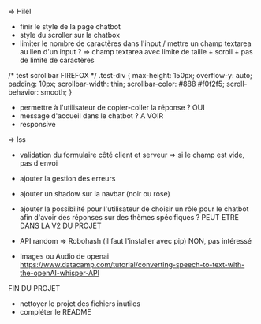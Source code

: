=> Hilel
- finir le style de la page chatbot 
- style du scroller sur la chatbox
- limiter le nombre de caractères dans l'input / mettre un champ textarea au lien d'un input ?
=> champ textarea avec limite de taille + scroll + pas de limite de caractères

/* test scrollbar FIREFOX */
.test-div {
    max-height: 150px;
    overflow-y: auto;
    padding: 10px;
    scrollbar-width: thin;
    scrollbar-color: #888 #f0f2f5;
    scroll-behavior: smooth;
}

- permettre à l'utilisateur de copier-coller la réponse ? OUI
- message d'accueil dans le chatbot ? A VOIR
- responsive

=> lss
- validation du formulaire côté client et serveur => si le champ est vide, pas d'envoi
- ajouter la gestion des erreurs
- ajouter un shadow sur la navbar (noir ou rose)

- ajouter la possibilité pour l'utilisateur de choisir un rôle pour le chatbot afin d'avoir des réponses sur des thèmes spécifiques ? PEUT ETRE DANS LA V2 DU PROJET

- API random => Robohash (il faut l'installer avec pip) NON, pas intéressé
- Images ou Audio de openai 
https://www.datacamp.com/tutorial/converting-speech-to-text-with-the-openAI-whisper-API

FIN DU PROJET
- nettoyer le projet des fichiers inutiles
- compléter le README